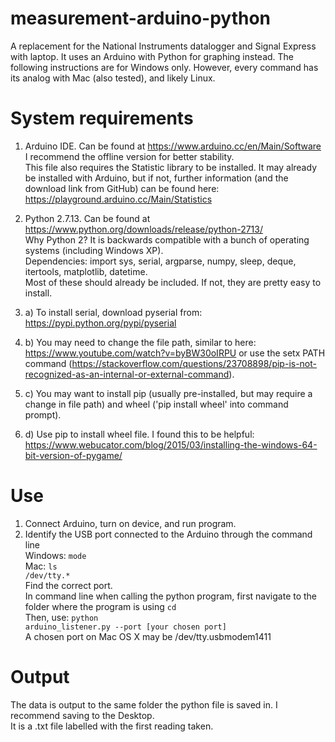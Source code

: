 # measurement-arduino-python
A replacement for the National Instruments datalogger and Signal Express with laptop. It uses an Arduino with Python for graphing instead. The following instructions are for Windows only. However, every command has its analog with Mac (also tested), and likely Linux.

# System requirements
1. Arduino IDE. Can be found at https://www.arduino.cc/en/Main/Software<br />
  I recommend the offline version for better stability.<br />
  This file also requires the Statistic library to be installed. It may already be installed with Arduino, but if not, further information (and the download link from GitHub) can be found here: https://playground.arduino.cc/Main/Statistics<br />

2. Python 2.7.13. Can be found at https://www.python.org/downloads/release/python-2713/<br />
  Why Python 2? It is backwards compatible with a bunch of operating systems (including Windows XP). <br />
  Dependencies: import sys, serial, argparse, numpy, sleep, deque, itertools, matplotlib, datetime.<br />
  Most of these should already be included. If not, they are pretty easy to install.<br />
  2. a) To install serial, download pyserial from: https://pypi.python.org/pypi/pyserial<br />
  2. b) You may need to change the file path, similar to here: https://www.youtube.com/watch?v=byBW30oIRPU or use the setx PATH command (https://stackoverflow.com/questions/23708898/pip-is-not-recognized-as-an-internal-or-external-command).<br />
  2. c) You may want to install pip (usually pre-installed, but may require a change in file path) and wheel ('pip install wheel' into command prompt).<br />
  2. d) Use pip to install wheel file. I found this to be helpful: https://www.webucator.com/blog/2015/03/installing-the-windows-64-bit-version-of-pygame/<br />
  
# Use
1. Connect Arduino, turn on device, and run program.<br />
2. Identify the USB port connected to the Arduino through the command line<br />
Windows: <code>mode</code><br />
Mac: <code>ls /dev/tty.*</code><br />
Find the correct port.<br />
In command line when calling the python program, first navigate to the folder where the program is using <code>cd</code><br />
Then, use: <code>python arduino_listener.py --port [your chosen port]</code><br />
A chosen port on Mac OS X may be /dev/tty.usbmodem1411<br />
  
# Output
The data is output to the same folder the python file is saved in. I recommend saving to the Desktop. <br />
It is a .txt file labelled with the first reading taken.<br />
